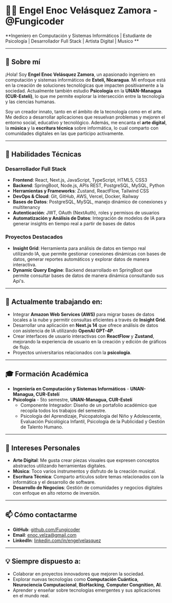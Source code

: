 # 👨‍💻 Engel Enoc Velásquez Zamora - @Fungicoder

**Ingeniero en Computación y Sistemas Informáticos | Estudiante de Psicología | Desarrollador Full Stack | Artista Digital | Musico **

---

## 👋 Sobre mí

¡Hola! Soy **Engel Enoc Velásquez Zamora**, un apasionado ingeniero en computación y sistemas informáticos de **Estelí, Nicaragua**. Mi enfoque está en la creación de soluciones tecnológicas que impacten positivamente a la sociedad. Actualmente también estudio **Psicología** en la **UNAN-Managua (CUR-Estelí)**, lo que me permite explorar la intersección entre la tecnología y las ciencias humanas.

Soy un creador innato, tanto en el ámbito de la tecnología como en el arte. Me dedico a desarrollar aplicaciones que resuelvan problemas y mejoren el entorno social, educativo y tecnológico. Además, me encanta el **arte digital**, la **música** y la **escritura técnica** sobre informática, lo cual comparto con comunidades digitales en las que participo activamente.

---

## 🚀 Habilidades Técnicas

### Desarrollador Full Stack
- **Frontend**: React, Next.js, JavaScript, TypeScript, HTML5, CSS3
- **Backend**: SpringBoot, Node.js, APIs REST, PostgreSQL, MySQL, Python
- **Herramientas y Frameworks**: Zustand, ReactFlow, Tailwind CSS
- **DevOps & Cloud**: Git, GitHub, AWS, Vercel, Docker, Railway
- **Bases de Datos**: PostgreSQL, MySQL, manejo dinámico de conexiones y multitenancy
- **Autenticación**: JWT, OAuth (NextAuth), roles y permisos de usuarios
- **Automatización y Análisis de Datos**: Integración de modelos de IA para generar insights en tiempo real a partir de bases de datos

### Proyectos Destacados
- **Insight Grid**: Herramienta para análisis de datos en tiempo real utilizando IA, que permite gestionar conexiones dinámicas con bases de datos, generar reportes automáticos y explorar datos de manera interactiva.
- **Dynamic Query Engine**: Backend desarrollado en SpringBoot que permite consultar bases de datos de manera dinámica consultando sus Api's.

---

## 🌱 Actualmente trabajando en:
- Integrar **Amazon Web Services (AWS)** para migrar bases de datos locales a la nube y permitir consultas eficientes a través de **Insight Grid**.
- Desarrollar una aplicación en **Next.js 14** que ofrece análisis de datos con asistencia de IA utilizando **OpenAI GPT-4P**.
- Crear interfaces de usuario interactivas con **ReactFlow** y **Zustand**, mejorando la experiencia de usuario en la creación y edición de gráficos de flujo.
- Proyectos universitarios relacionados con la **psicología**.

---

## 🎓 Formación Académica
- **Ingeniería en Computación y Sistemas Informáticos** - **UNAN-Managua, CUR-Estelí**
- **Psicología** - 5to semestre, **UNAN-Managua, CUR-Estelí**
  - Componente Integrador: Diseño de un portafolio académico que recopila todos los trabajos del semestre.
  - Psicología del Aprendizaje, Psicopatología del Niño y Adolescente, Evaluación Psicológica Infantil, Psicología de la Publicidad y Gestión de Talento Humano.

---

## 🎨 Intereses Personales
- **Arte Digital**: Me gusta crear piezas visuales que expresen conceptos abstractos utilizando herramientas digitales.
- **Música**: Toco varios instrumentos y disfruto de la creación musical.
- **Escritura Técnica**: Comparto artículos sobre temas relacionados con la informática y el desarrollo de software.
- **Desarrollo de Negocios**: Gestión de comunidades y negocios digitales con enfoque en alto retorno de inversión.

---

## 📫 Cómo contactarme
- **GitHub**: [github.com/Fungicoder](https://github.com/Fungicoder)
- **Email**: enoc.velza@gmail.com
- **LinkedIn**: [linkedin.com/in/engelvelasquez](https://linkedin.com/in/engelvelasquez)

---

## 💡 Siempre dispuesto a:
- Colaborar en proyectos innovadores que mejoren la sociedad.
- Explorar nuevas tecnologías como **Computación Cuántica**, **Neurociencia Computacional**, **BioHacking**, **Computer Congnition**, **AI**.
- Aprender y enseñar sobre tecnologías emergentes y sus aplicaciones en el mundo real.
